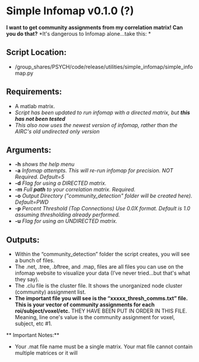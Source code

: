 # Simple Infomap v0.1.0 (?) #

**I want to get community assignments from my correlation matrix! Can you do that?**
*It's dangerous to Infomap alone...take this: *

## Script Location:
- /group_shares/PSYCH/code/release/utilities/simple_infomap/simple_infomap.py

## Requirements:
 - A matlab matrix.
  - _Script has been updated to run infomap with a directed matrix, but **this has not been tested**_
  - _This also now uses the newest version of infomap, rather than the AIRC's old undirected only version_
  
## Arguments:
 - **-h** _shows the help menu_
 - **-a** _Infomap attempts. This will re-run infomap for precision. NOT Required. Default=5_
 - **-d** _Flag for using a DIRECTED matrix._
 - **-m** _Full **path** to your correlation matrix. Required._
 - **-o** _Output Directory ("community_detection" folder will be created here). Default=PWD_
 - **-p** _Percent Threshold (Top Connections) Use 0.0X format. Default is 1.0 assuming thresholding already performed._
 - **-u** _Flag for using an UNDIRECTED matrix._

## Outputs:
 - Within the “community_detection” folder the script creates, you will see a bunch of files. 
 - The .net, .tree, .bftree, and .map, files are all files you can use on the infomap website to visualize your data (I’ve never tried...but that's what they say). 
 - The .clu file is the cluster file. It shows the unorganized node cluster (community) assignment list.
 - **The important file you will see is the “xxxxx_thresh_comms.txt” file. This is your vector of community assignments for each roi/subject/voxel/etc.**
   THEY HAVE BEEN PUT IN ORDER IN THIS FILE. Meaning, line one's value is the community assignment for voxel, subject, etc #1. 

** Important Notes:**
- Your .mat file name must be a single matrix. Your mat file cannot contain multiple matrices or it will 